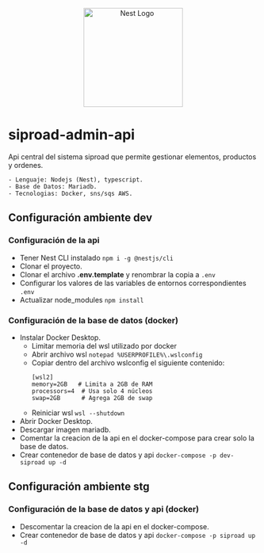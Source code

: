 <p align="center">
  <a href="http://nestjs.com/" target="blank"><img src="https://nestjs.com/img/logo-small.svg" width="200" alt="Nest Logo" /></a>
</p>

# siproad-admin-api
Api central del sistema siproad que permite gestionar elementos, productos y ordenes.

```
- Lenguaje: Nodejs (Nest), typescript.
- Base de Datos: Mariadb.
- Tecnologias: Docker, sns/sqs AWS.
```

## Configuración ambiente dev

### Configuración de la api
* Tener Nest CLI instalado ```npm i -g @nestjs/cli```
* Clonar el proyecto.
* Clonar el archivo __.env.template__ y renombrar la copia a ```.env```
* Configurar los valores de las variables de entornos correspondientes ```.env```
* Actualizar node_modules ```npm install```

### Configuración de la base de datos (docker)
* Instalar Docker Desktop.
  * Limitar memoria del wsl utilizado por docker
  * Abrir archivo wsl ```notepad %USERPROFILE%\.wslconfig```
  * Copiar dentro del archivo wslconfig el siguiente contenido:
    ```
    [wsl2]
    memory=2GB   # Limita a 2GB de RAM
    processors=4  # Usa solo 4 núcleos
    swap=2GB      # Agrega 2GB de swap
    ```
  * Reiniciar wsl ```wsl --shutdown```
* Abrir Docker Desktop.
* Descargar imagen mariadb.
* Comentar la creacion de la api en el docker-compose para crear solo la base de datos.
* Crear contenedor de base de datos y api ```docker-compose -p dev-siproad up -d```

## Configuración ambiente stg

### Configuración de la base de datos y api (docker)
* Descomentar la creacion de la api en el docker-compose.
* Crear contenedor de base de datos y api ```docker-compose -p siproad up -d```